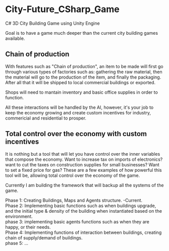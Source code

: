 City-Future_CSharp_Game
=======================

C# 3D City Building Game using Unity Engine

Goal is to have a game much deeper than the current city building games available.

Chain of production
----------------
With features such as "Chain of production", an item to be made will first go through various types of factories such as: gathering the raw material, then the material will go to the production of the item, and finally the packaging. After all that it will be shipped to local commercial buildings or exported.

Shops will need to mantain inventory and basic office supplies in order to function.

All these interactions will be handled by the AI, however, it's your job to keep the economy growing and create custom incentives
for industry, commericial and residential to prosper.

Total control over the economy with custom incentives
----------------
It is nothing but a tool that will let you have control over
the inner variables that compose the economy. Want to increase tax on imports of electronics? want to cut the taxes on
construction supplies for small businesses? Want to set a fixed price for gas? These are a few examples of how powerful this tool
will be, allowing total control over the economy of the game.


Currently I am building the framework that will backup all the systems of the game.

Phase 1: Creating Buildings, Maps and Agents structure. -Current.  
Phase 2: Implementing basic functions such as when buildings upgrade, and the initial type & density of the building when
 instantiated based on the environment.  
phase 3: implementing basic agents functions such as when they are happy, or their needs.  
Phase 4: Implementing functions of interaction between buildings, creating chain of supply/demand of buildings.  
phase 5: ...
